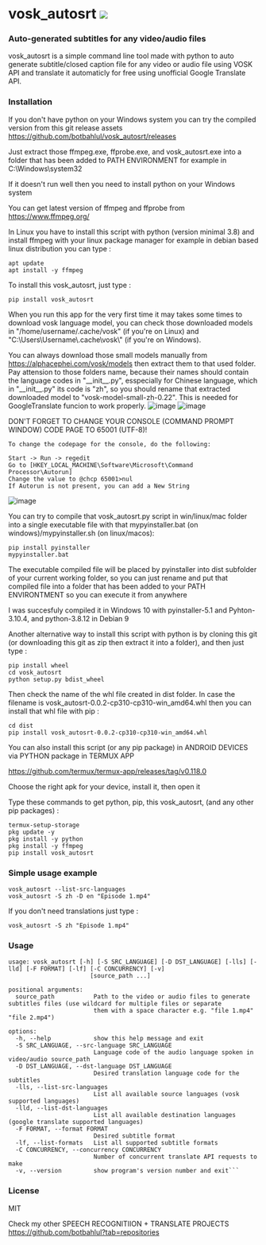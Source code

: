 # vosk_autosrt <a href="https://pypi.python.org/pypi/vosk_autosrt"><img src="https://img.shields.io/pypi/v/vosk_autosrt.svg"></img></a>
  
### Auto-generated subtitles for any video/audio files
vosk_autosrt is a simple command line tool made with python to auto generate subtitle/closed caption file for any video or audio file using VOSK API and translate it automaticly for free using unofficial Google Translate API.

### Installation
If you don't have python on your Windows system you can try the compiled version from this git release assets
https://github.com/botbahlul/vosk_autosrt/releases

Just extract those ffmpeg.exe, ffprobe.exe, and vosk_autosrt.exe into a folder that has been added to PATH ENVIRONMENT for example in C:\Windows\system32

If it doesn't run well then you need to install python on your Windows system

You can get latest version of ffmpeg and ffprobe from https://www.ffmpeg.org/

In Linux you have to install this script with python (version minimal 3.8) and install ffmpeg with your linux package manager for example in debian based linux distribution you can type :

```
apt update
apt install -y ffmpeg
```

To install this vosk_autosrt, just type :
```
pip install vosk_autosrt
```

When you run this app for the very first time it may takes some times to download vosk language model, you can check those  downloaded models in "/home/username/.cache/vosk" (if you're on Linux) and "C:\\Users\\Username\\.cache\vosk\\" (if you're on Windows).

You can always download those small models manually from https://alphacephei.com/vosk/models then extract them to that used folder.
Pay attension to those folders name, because their names should contain the language codes in \"\_\_init\_\_.py\", esspecially for Chinese language, which in \"\_\_init\_\_.py\" its code is \"zh\", so you should rename that extracted downloaded model to \"vosk-model-small-zh-0.22\". This is needed for GoogleTranslate funcion to work properly.
![image](https://user-images.githubusercontent.com/88623122/234000963-c2ab4c69-70fd-4374-9a1a-0cc1316791e8.png)
![image](https://github.com/botbahlul/vosk_autosrt/assets/88623122/cd100e76-709f-4b6a-bba0-a79fefd5d31d)

DON'T FORGET TO CHANGE YOUR CONSOLE (COMMAND PROMPT WINDOW) CODE PAGE TO 65001 (UTF-8)!

```
To change the codepage for the console, do the following:

Start -> Run -> regedit
Go to [HKEY_LOCAL_MACHINE\Software\Microsoft\Command Processor\Autorun]
Change the value to @chcp 65001>nul
If Autorun is not present, you can add a New String
```
![image](https://github.com/botbahlul/pyvosklivesubtitle/assets/88623122/f0a97679-d01a-4e55-b5cd-90530c4026cd)

You can try to compile that vosk_autosrt.py script in win/linux/mac folder into a single executable file with that mypyinstaller.bat (on windows)/mypyinstaller.sh (on linux/macos):
```
pip install pyinstaller
mypyinstaller.bat
```

The executable compiled file will be placed by pyinstaller into dist subfolder of your current working folder, so you can just rename and put that compiled file into a folder that has been added to your PATH ENVIRONTMENT so you can execute it from anywhere

I was succesfuly compiled it in Windows 10 with pyinstaller-5.1 and Pyhton-3.10.4, and python-3.8.12 in Debian 9

Another alternative way to install this script with python is by cloning this git (or downloading this git as zip then extract it into a folder), and then just type :

```
pip install wheel
cd vosk_autosrt
python setup.py bdist_wheel
```

Then check the name of the whl file created in dist folder. In case the filename is vosk_autosrt-0.0.2-cp310-cp310-win_amd64.whl then you can install that whl file with pip :
```
cd dist
pip install vosk_autosrt-0.0.2-cp310-cp310-win_amd64.whl
```

You can also install this script (or any pip package) in ANDROID DEVICES via PYTHON package in TERMUX APP

https://github.com/termux/termux-app/releases/tag/v0.118.0

Choose the right apk for your device, install it, then open it

Type these commands to get python, pip, this vosk_autosrt, (and any other pip packages) :

```
termux-setup-storage
pkg update -y
pkg install -y python
pkg install -y ffmpeg
pip install vosk_autosrt
```

### Simple usage example 

```
vosk_autosrt --list-src-languages
vosk_autosrt -S zh -D en "Episode 1.mp4"
```

If you don't need translations just type :
```
vosk_autosrt -S zh "Episode 1.mp4"
```

### Usage

```
usage: vosk_autosrt [-h] [-S SRC_LANGUAGE] [-D DST_LANGUAGE] [-lls] [-lld] [-F FORMAT] [-lf] [-C CONCURRENCY] [-v]
                       [source_path ...]

positional arguments:
  source_path           Path to the video or audio files to generate subtitles files (use wildcard for multiple files or separate
                        them with a space character e.g. "file 1.mp4" "file 2.mp4")

options:
  -h, --help            show this help message and exit
  -S SRC_LANGUAGE, --src-language SRC_LANGUAGE
                        Language code of the audio language spoken in video/audio source_path
  -D DST_LANGUAGE, --dst-language DST_LANGUAGE
                        Desired translation language code for the subtitles
  -lls, --list-src-languages
                        List all available source languages (vosk supported languages)
  -lld, --list-dst-languages
                        List all available destination languages (google translate supported languages)
  -F FORMAT, --format FORMAT
                        Desired subtitle format
  -lf, --list-formats   List all supported subtitle formats
  -C CONCURRENCY, --concurrency CONCURRENCY
                        Number of concurrent translate API requests to make
  -v, --version         show program's version number and exit```
```

### License
MIT

Check my other SPEECH RECOGNITIION + TRANSLATE PROJECTS https://github.com/botbahlul?tab=repositories
